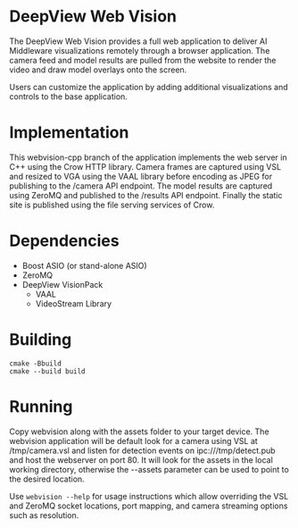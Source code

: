 # DeepView Web Vision

The DeepView Web Vision provides a full web application to deliver AI Middleware visualizations remotely through a browser application.  The camera feed and model results are pulled from the website to render the video and draw model overlays onto the screen.

Users can customize the application by adding additional visualizations and controls to the base application.

# Implementation

This webvision-cpp branch of the application implements the web server in C++ using the Crow HTTP library.  Camera frames are captured using VSL and resized to VGA using the VAAL library before encoding as JPEG for publishing to the /camera API endpoint.  The model results are captured using ZeroMQ and published to the /results API endpoint.  Finally the static site is published using the file serving services of Crow.

# Dependencies

- Boost ASIO (or stand-alone ASIO)
- ZeroMQ
- DeepView VisionPack
  - VAAL
  - VideoStream Library

# Building

```shell
cmake -Bbuild
cmake --build build
```

# Running

Copy webvision along with the assets folder to your target device.  The webvision application will be default look for a camera using VSL at /tmp/camera.vsl and listen for detection events on ipc:///tmp/detect.pub and host the webserver on port 80.  It will look for the assets in the local working directory, otherwise the --assets parameter can be used to point to the desired location.

Use `webvision --help` for usage instructions which allow overriding the VSL and ZeroMQ socket locations, port mapping, and camera streaming options such as resolution.
